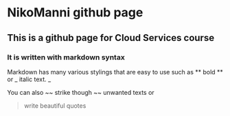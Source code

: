 # NikoManni github page

## This is a github page for Cloud Services course

### It is written with markdown syntax

Markdown has many various stylings that are easy to use such as ** bold ** or _ italic text. _

You can also ~~ strike though ~~ unwanted texts or 
> write beautiful quotes